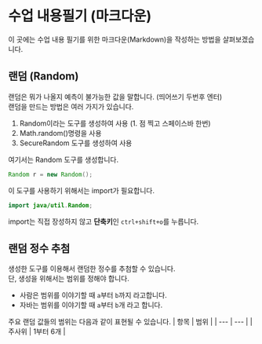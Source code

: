 # 수업 내용필기 (마크다운)

이 곳에는 수업 내용 필기를 위한 마크다운(Markdown)을 작성하는 방법을 살펴보겠습니다.

## 랜덤 (Random)
랜덤은 뭐가 나올지 예측이 불가능한 값을 말합니다.  (띄어쓰기 두번후 엔터)  
랜덤을 만드는 방법은 여러 가지가 있습니다.  

1. Random이라는 도구를 생성하여 사용  (1. 점 찍고 스페이스바 한번)  
2. Math.random()명령을 사용
3.  SecureRandom 도구를 생성하여 사용

여기서는 Random 도구를 생성합니다.  
  
  
```java
Random r = new Random();  
```

이 도구를 사용하기 위해서는 import가 필요합니다.  
  
```java
import java/util.Random;
```
import는 직접 장성하지 않고 **단축키**인 `ctrl+shift+o`를 누릅니다.  


## 랜덤 정수 추첨  
  
생성한 도구를 이용해서 랜덤한 정수를 추첨할 수 있습니다.  
단, 생성을 위해서는 범위를 정해야 합니다.  
  
- 사람은 범위를 이야기할 때 `a`부터 `b`까지 라고합니다.  
- 자바는 범위를 이야기할 때 `a`부터 `b`개 라고 합니다.


주요 랜덤 값들의 범위는 다음과 같이 표현될 수 있습니다.
| 항목 | 범위 | 
| --- | --- |
| 주사위 | 1부터 6개 |
